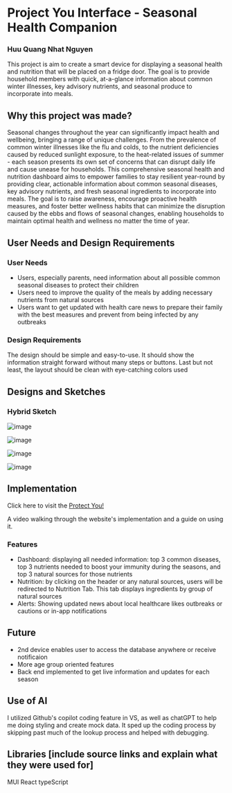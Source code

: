 # Project You Interface - Seasonal Health Companion
###  Huu Quang Nhat Nguyen

This project is aim to create a smart device for displaying a seasonal health and nutrition that will be placed on a fridge door. The goal is to provide household members with quick, at-a-glance information about common winter illnesses, key advisory nutrients, and seasonal produce to incorporate into meals. 

## Why this project was made?

Seasonal changes throughout the year can significantly impact health and wellbeing, bringing a range of unique challenges. From the prevalence of common winter illnesses like the flu and colds, to the nutrient deficiencies caused by reduced sunlight exposure, to the heat-related issues of summer - each season presents its own set of concerns that can disrupt daily life and cause unease for households. This comprehensive seasonal health and nutrition dashboard aims to empower families to stay resilient year-round by providing clear, actionable information about common seasonal diseases, key advisory nutrients, and fresh seasonal ingredients to incorporate into meals. The goal is to raise awareness, encourage proactive health measures, and foster better wellness habits that can minimize the disruption caused by the ebbs and flows of seasonal changes, enabling households to maintain optimal health and wellness no matter the time of year.


## User Needs and Design Requirements

### User Needs 

- Users, especially parents, need information about all possible common seasonal diseases to protect their children
- Users need to improve the quality of the meals by adding necessary nutrients from natural sources
- Users want to get updated with health care news to prepare their family with the best measures and prevent from being infected by any outbreaks

### Design Requirements
The design should be simple and easy-to-use. It should show the information straight forward without many steps or buttons. Last but not least, the layout should be clean with eye-catching colors used

## Designs and Sketches 


### Hybrid Sketch

![image](https://github.com/user-attachments/assets/4be5e4aa-87d1-42c0-ad31-2cad6b75e980)

![image](https://github.com/user-attachments/assets/f3a2caed-38a2-4378-8530-19873398525c)

![image](https://github.com/user-attachments/assets/5f15f7c4-f0e4-4fae-85b1-58736df8385b)

![image](https://github.com/user-attachments/assets/67754860-860b-4d05-a782-b0d2f0fe20f1)


## Implementation

Click here to visit the [Protect You!](https://protect-you-project.vercel.app/)

A video walking through the website's implementation and a guide on using it. 

### Features

- Dashboard: displaying all needed information: top 3 common diseases, top 3 nutrients needed to boost your immunity during the seasons, and top 3 natural sources for those nutrients
- Nutrition: by clicking on the header or any natural sources, users will be redirected to Nutrition Tab. This tab displays ingredients by group of natural sources
- Alerts: Showing updated news about local healthcare likes outbreaks or cautions or in-app notifications

## Future 
- 2nd device enables user to access the database anywhere or receive notificaion
- More age group oriented features
- Back end implemented to get live information and updates for each season

## Use of AI
I utilized Github's copilot coding feature in VS, as well as chatGPT to help me doing styling and create mock data. It sped up the coding process by skipping past much of the lookup process and helped with debugging. 

## Libraries [include source links and explain what they were used for]
MUI
React
typeScript


